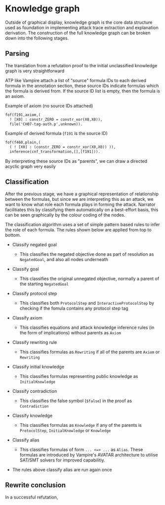 # Knowledge graph

Outside of graphical display, knowledge graph is the core data structure used as foundation in implementing attack trace extraction and explanation derivation. The construction of the full knowledge graph can be broken down into the following stages.

## Parsing

The translation from a refutation proof to the initial unclassified knowledge graph is very straightforward

ATP like Vampire attach a list of "source" formula IDs to each derived formula in the annotation section, these source IDs indicate formulas which the formula is derived from. If the source ID list is empty, then the formula is an axiom.

Example of axiom (no source IDs attached)

```ocaml
fof(f191,axiom,(
  ! [X0] : constr_ZERO = constr_xor(X0,X0)),
  file('CH07-tag-auth.p',unknown)).
```

Example of derived formula (`f191` is the source ID)

```ocaml
fof(f460,plain,(
  ( ! [X0] : (constr_ZERO = constr_xor(X0,X0)) )),
  inference(cnf_transformation,[],[f191])).
```

By interpreting these source IDs as "parents", we can draw a directed acyclic graph very easily

## Classification

After the previous stage, we have a graphical representation of relationship between the formulas, but since we are interpreting this as an attack, we want to know what role each formula plays in forming the attack. Narrator facilitiates this by classifying them automatically on a best-effort basis, this can be seen graphically by the colour coding of the nodes.

The classification algorithm uses a set of simple pattern based rules to infer the role of each formula. The rules shown below are applied from top to bottom.

- Classify negated goal

  - This classifies the negated objective done as part of resolution as `NegatedGoal`, and also all nodes underneath

- Classify goal

  - This classifies the original unnegated objective, normally a parent of the starting `NegatedGoal`

- Classify protocol step

  - This classifies both `ProtocolStep` and `InteractiveProtocolStep` by checking if the fomula contains any protocol step tag

- Classify axiom

  - This classifies equations and attack knowledge inference rules (in the form of implications) without parents as `Axiom`

- Classify rewriting rule

  - This classifies formulas as `Rewriting` if all of the parents are `Axiom` or `Rewriting`

- Classify initial knowledge

  - This classifies formulas representing public knowledge as `InitialKnowledge`

- Classify contradiction

  - This classifies the false symbol (`$false`) in the proof as `Contradiction`

- Classify knowledge

  - This classifies formulas as `Knowledge` if any of the parents is `ProtocolStep`, `InitialKnowledge` or `Knowledge`

- Classify alias

  - This classifies formulas of form `... <=> ...` as `Alias`. These formulas are introduced by Vampire's AVATAR architecture to utilise SAT/SMT solvers for improved capabilitiy.

- The rules above classify alias are run again once

## Rewrite conclusion

In a successful refutation, 
